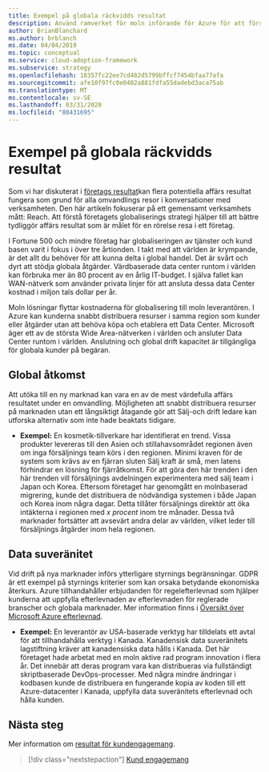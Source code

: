 ```yaml
---
title: Exempel på globala räckvidds resultat
description: Använd ramverket för moln införande för Azure för att förstå globala räckvidds resultat i kontexten för en moln omvandling.
author: BrianBlanchard
ms.author: brblanch
ms.date: 04/04/2019
ms.topic: conceptual
ms.service: cloud-adoption-framework
ms.subservice: strategy
ms.openlocfilehash: 18357fc22ee7cd482d5799bffcf7454bfaa77afa
ms.sourcegitcommit: afe10f97fc0e0402a881fdfa55dadebd3aca75ab
ms.translationtype: MT
ms.contentlocale: sv-SE
ms.lasthandoff: 03/31/2020
ms.locfileid: "80431695"
---
```

# <a name="examples-of-global-reach-outcomes"></a>Exempel på globala räckvidds resultat

Som vi har diskuterat i [företags resultat](./index.md)kan flera potentiella affärs resultat fungera som grund för alla omvandlings resor i konversationer med verksamheten. Den här artikeln fokuserar på ett gemensamt verksamhets mått: Reach. Att förstå företagets globaliserings strategi hjälper till att bättre tydliggör affärs resultat som är målet för en rörelse resa i ett företag.

I Fortune 500 och mindre företag har globaliseringen av tjänster och kund basen varit i fokus i över tre årtionden. I takt med att världen är krympande, är det allt du behöver för att kunna delta i global handel. Det är svårt och dyrt att stödja globala åtgärder. Värdbaserade data center runtom i världen kan förbruka mer än 80 procent av en årlig IT-budget. I själva fallet kan WAN-nätverk som använder privata linjer för att ansluta dessa data Center kostnad i miljon tals dollar per år.

Moln lösningar flyttar kostnaderna för globalisering till moln leverantören. I Azure kan kunderna snabbt distribuera resurser i samma region som kunder eller åtgärder utan att behöva köpa och etablera ett Data Center. Microsoft äger ett av de största Wide Area-nätverken i världen och ansluter Data Center runtom i världen. Anslutning och global drift kapacitet är tillgängliga för globala kunder på begäran.

## <a name="global-access"></a>Global åtkomst

Att utöka till en ny marknad kan vara en av de mest värdefulla affärs resultatet under en omvandling. Möjligheten att snabbt distribuera resurser på marknaden utan ett långsiktigt åtagande gör att Sälj-och drift ledare kan utforska alternativ som inte hade beaktats tidigare.

- **Exempel:** En kosmetik-tillverkare har identifierat en trend. Vissa produkter levereras till den Asien och stillahavsområdet regionen även om inga försäljnings team körs i den regionen. Minimi kraven för de system som krävs av en fjärran sluten Sälj kraft är små, men latens förhindrar en lösning för fjärråtkomst. För att göra den här trenden i den här trenden vill försäljnings avdelningen experimentera med sälj team i Japan och Korea. Eftersom företaget har genomgått en molnbaserad migrering, kunde det distribuera de nödvändiga systemen i både Japan och Korea inom några dagar. Detta tillåter försäljnings direktör att öka intäkterna i regionen med _x procent_ inom tre månader. Dessa två marknader fortsätter att avsevärt andra delar av världen, vilket leder till försäljnings åtgärder inom hela regionen.

## <a name="data-sovereignty"></a>Data suveränitet

Vid drift på nya marknader införs ytterligare styrnings begränsningar. GDPR är ett exempel på styrnings kriterier som kan orsaka betydande ekonomiska återkurs. Azure tillhandahåller erbjudanden för regelefterlevnad som hjälper kunderna att uppfylla efterlevnaden av efterlevnaden för reglerade branscher och globala marknader. Mer information finns i [Översikt över Microsoft Azure efterlevnad](https://azure.microsoft.com/overview/trusted-cloud/compliance/).

- **Exempel:** En leverantör av USA-baserade verktyg har tilldelats ett avtal för att tillhandahålla verktyg i Kanada. Kanadensisk data suveränitets lagstiftning kräver att kanadensiska data hålls i Kanada. Det här företaget hade arbetat med en moln aktive rad program innovation i flera år. Det innebär att deras program vara kan distribueras via fullständigt skriptbaserade DevOps-processer. Med några mindre ändringar i kodbasen kunde de distribuera en fungerande kopia av koden till ett Azure-datacenter i Kanada, uppfylla data suveränitets efterlevnad och hålla kunden.

## <a name="next-steps"></a>Nästa steg

Mer information om [resultat för kundengagemang](./engagement-outcomes.md).

> [!div class="nextstepaction"]
> [Kund engagemang](./engagement-outcomes.md)
